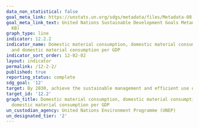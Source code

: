 ```yaml
---
data_non_statistical: false
goal_meta_link: https://unstats.un.org/sdgs/metadata/files/Metadata-08-04-02.pdf
goal_meta_link_text: United Nations Sustainable Development Goals Metadata (PDF 783
  KB)
graph_type: line
indicator: 12.2.2
indicator_name: Domestic material consumption, domestic material consumption per capita,
  and domestic material consumption per GDP
indicator_sort_order: 12-02-02
layout: indicator
permalink: /12-2-2/
published: true
reporting_status: complete
sdg_goal: '12'
target: By 2030, achieve the sustainable management and efficient use of natural resources
target_id: '12.2'
graph_title: Domestic material consumption, domestic material consumption per capita, and
  domestic material consumption per GDP
un_custodian_agency: United Nations Environment Programme (UNEP)
un_designated_tier: '2'
---
```

